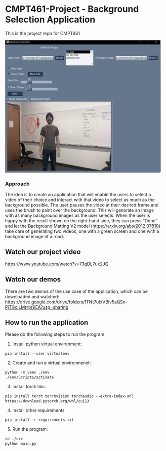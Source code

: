 # CMPT461-Project - Background Selection Application
This is the project repo for CMPT461

![alt text](https://github.com/KeYu-Red/CMPT461-Project/blob/main/images/app_sample.jpg?raw=true)

### Approach
The idea is to create an application that will enable the users to select a video of their choice and interact with that video to select as much as the background possible. The user pauses the video at their desired frame and uses the brush to paint over the background. This will generate an image with as many background images as the user selects. When the user is happy with the result shown on the right-hand side, they can press “Done” and let the Background Matting V2 model (https://arxiv.org/abs/2012.07810) take care of generating two videos, one with a green screen and one with a background image of a road.

## Watch our project video
https://www.youtube.com/watch?v=73qDL7ux2JQ

## Watch our demos
There are two demos of the use case of the application, which can be downloaded and watched:
https://drive.google.com/drive/folders/1TNt7uIxVBlv5aQSx-PjTGojLMrrpr9EA?usp=sharing

## How to run the application
Please do the following steps to run the program:

1. Install python virtual environment:
```
pip install --user virtualenv
```

2. Create and run a virtual environmenet:
```
python -m venv ./env
./env/Scripts/activate
```

3. Install torch libs:
```
pip install torch torchvision torchaudio --extra-index-url https://download.pytorch.org/whl/cu113
```

4. Install other requirements
```
pip install -r requirements.txt
```

5. Run the program:
```
cd ./src
python main.py
```


